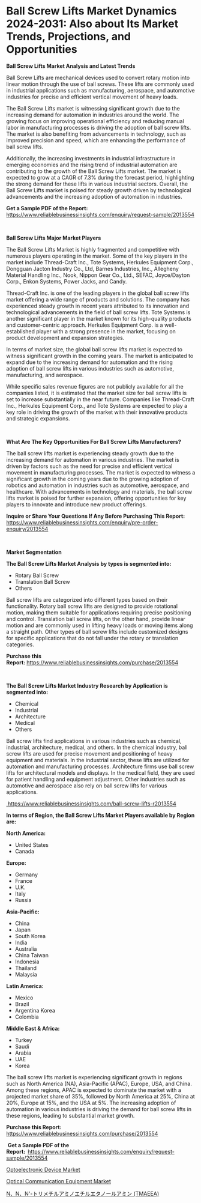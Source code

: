<p><h1>Ball Screw Lifts Market Dynamics 2024-2031: Also about Its Market Trends, Projections, and Opportunities</h1></p><p><strong>Ball Screw Lifts Market Analysis and Latest Trends</strong></p>
<p><p>Ball Screw Lifts are mechanical devices used to convert rotary motion into linear motion through the use of ball screws. These lifts are commonly used in industrial applications such as manufacturing, aerospace, and automotive industries for precise and efficient vertical movement of heavy loads.</p><p>The Ball Screw Lifts market is witnessing significant growth due to the increasing demand for automation in industries around the world. The growing focus on improving operational efficiency and reducing manual labor in manufacturing processes is driving the adoption of ball screw lifts. The market is also benefiting from advancements in technology, such as improved precision and speed, which are enhancing the performance of ball screw lifts.</p><p>Additionally, the increasing investments in industrial infrastructure in emerging economies and the rising trend of industrial automation are contributing to the growth of the Ball Screw Lifts market. The market is expected to grow at a CAGR of 7.3% during the forecast period, highlighting the strong demand for these lifts in various industrial sectors. Overall, the Ball Screw Lifts market is poised for steady growth driven by technological advancements and the increasing adoption of automation in industries.</p></p>
<p><strong>Get a Sample PDF of the Report:&nbsp;</strong> <a href="https://www.reliablebusinessinsights.com/enquiry/request-sample/2013554">https://www.reliablebusinessinsights.com/enquiry/request-sample/2013554</a></p>
<p>&nbsp;</p>
<p><strong>Ball Screw Lifts Major Market Players</strong></p>
<p><p>The Ball Screw Lifts Market is highly fragmented and competitive with numerous players operating in the market. Some of the key players in the market include Thread-Craft Inc., Tote Systems, Herkules Equipment Corp., Dongguan Jacton Industry Co., Ltd, Barnes Industries, Inc., Allegheny Material Handling Inc., Nook, Nippon Gear Co., Ltd., SEFAC, Joyce/Dayton Corp., Enkon Systems, Power Jacks, and Candy.</p><p>Thread-Craft Inc. is one of the leading players in the global ball screw lifts market offering a wide range of products and solutions. The company has experienced steady growth in recent years attributed to its innovation and technological advancements in the field of ball screw lifts. Tote Systems is another significant player in the market known for its high-quality products and customer-centric approach. Herkules Equipment Corp. is a well-established player with a strong presence in the market, focusing on product development and expansion strategies.</p><p>In terms of market size, the global ball screw lifts market is expected to witness significant growth in the coming years. The market is anticipated to expand due to the increasing demand for automation and the rising adoption of ball screw lifts in various industries such as automotive, manufacturing, and aerospace.</p><p>While specific sales revenue figures are not publicly available for all the companies listed, it is estimated that the market size for ball screw lifts is set to increase substantially in the near future. Companies like Thread-Craft Inc., Herkules Equipment Corp., and Tote Systems are expected to play a key role in driving the growth of the market with their innovative products and strategic expansions.</p></p>
<p>&nbsp;</p>
<p><strong>What Are The Key Opportunities For Ball Screw Lifts Manufacturers?</strong></p>
<p><p>The ball screw lifts market is experiencing steady growth due to the increasing demand for automation in various industries. The market is driven by factors such as the need for precise and efficient vertical movement in manufacturing processes. The market is expected to witness a significant growth in the coming years due to the growing adoption of robotics and automation in industries such as automotive, aerospace, and healthcare. With advancements in technology and materials, the ball screw lifts market is poised for further expansion, offering opportunities for key players to innovate and introduce new product offerings.</p></p>
<p><strong>Inquire or Share Your Questions If Any Before Purchasing This Report:</strong> <a href="https://www.reliablebusinessinsights.com/enquiry/pre-order-enquiry/2013554">https://www.reliablebusinessinsights.com/enquiry/pre-order-enquiry/2013554</a></p>
<p>&nbsp;</p>
<p><strong>Market Segmentation</strong></p>
<p><strong>The Ball Screw Lifts Market Analysis by types is segmented into:</strong></p>
<p><ul><li>Rotary Ball Screw</li><li>Translation Ball Screw</li><li>Others</li></ul></p>
<p><p>Ball screw lifts are categorized into different types based on their functionality. Rotary ball screw lifts are designed to provide rotational motion, making them suitable for applications requiring precise positioning and control. Translation ball screw lifts, on the other hand, provide linear motion and are commonly used in lifting heavy loads or moving items along a straight path. Other types of ball screw lifts include customized designs for specific applications that do not fall under the rotary or translation categories.</p></p>
<p><strong>Purchase this Report:&nbsp;</strong><a href="https://www.reliablebusinessinsights.com/purchase/2013554">https://www.reliablebusinessinsights.com/purchase/2013554</a></p>
<p>&nbsp;</p>
<p><strong>The Ball Screw Lifts Market Industry Research by Application is segmented into:</strong></p>
<p><ul><li>Chemical</li><li>Industrial</li><li>Architecture</li><li>Medical</li><li>Others</li></ul></p>
<p><p>Ball screw lifts find applications in various industries such as chemical, industrial, architecture, medical, and others. In the chemical industry, ball screw lifts are used for precise movement and positioning of heavy equipment and materials. In the industrial sector, these lifts are utilized for automation and manufacturing processes. Architecture firms use ball screw lifts for architectural models and displays. In the medical field, they are used for patient handling and equipment adjustment. Other industries such as automotive and aerospace also rely on ball screw lifts for various applications.</p></p>
<p><a href="https://www.reliablebusinessinsights.com/ball-screw-lifts-r2013554">&nbsp;https://www.reliablebusinessinsights.com/ball-screw-lifts-r2013554</a></p>
<p><strong>In terms of Region, the Ball Screw Lifts Market Players available by Region are:</strong></p>
<p>
    <p> <strong> North America: </strong>
        <ul>
            <li>United States</li>
            <li>Canada</li>
        </ul>
        </p> 
    <p> <strong> Europe: </strong>
        <ul>
            <li>Germany</li>
            <li>France</li>
            <li>U.K.</li>
            <li>Italy</li>
            <li>Russia</li>
        </ul>
        </p> 
    <p> <strong> Asia-Pacific: </strong>
        <ul>
            <li>China</li>
            <li>Japan</li>
            <li>South Korea</li>
            <li>India</li>
            <li>Australia</li>
            <li>China Taiwan</li>
            <li>Indonesia</li>
            <li>Thailand</li>
            <li>Malaysia</li>
        </ul>
        </p> 
    <p> <strong> Latin America: </strong>
        <ul>
            <li>Mexico</li>
            <li>Brazil</li>
            <li>Argentina Korea</li>
            <li>Colombia</li>
        </ul>
        </p> 
    <p> <strong> Middle East & Africa: </strong>
        <ul>
            <li>Turkey</li>
            <li>Saudi</li>
            <li>Arabia</li>
            <li>UAE</li>
            <li>Korea</li>
        </ul>
    </p>
    </p>
<p><p>The ball screw lifts market is experiencing significant growth in regions such as North America (NA), Asia-Pacific (APAC), Europe, USA, and China. Among these regions, APAC is expected to dominate the market with a projected market share of 35%, followed by North America at 25%, China at 20%, Europe at 15%, and the USA at 5%. The increasing adoption of automation in various industries is driving the demand for ball screw lifts in these regions, leading to substantial market growth.</p></p>
<p><strong>Purchase this Report: </strong><a href="https://www.reliablebusinessinsights.com/purchase/2013554">https://www.reliablebusinessinsights.com/purchase/2013554</a></p>
<p>&nbsp;<strong>Get a Sample PDF of the Report:&nbsp;&nbsp;</strong><a href="https://www.reliablebusinessinsights.com/enquiry/request-sample/2013554">https://www.reliablebusinessinsights.com/enquiry/request-sample/2013554</a></p>
<p><strong></strong></p>
<p><p><a href="https://github.com/mooaaztarek/Market-Research-Report-List-1/blob/main/optoelectronic-device-market.md">Optoelectronic Device Market</a></p><p><a href="https://github.com/zmnbyevx75/Market-Research-Report-List-1/blob/main/optical-communication-equipment-market.md">Optical Communication Equipment Market</a></p><p><a href="https://github.com/DeonBoer2023/Market-Research-Report-List-1/blob/main/1893297158654.md">N、N、N'-トリメチルアミノエチルエタノールアミン (TMAEEA)</a></p></p>
